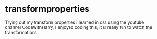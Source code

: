 # transformproperties
 Trying out my transform properties i learned in css using the youtube channel CodeWithHarry, I enjoyed coding this, it is really fun to watch the transformations
 
